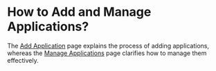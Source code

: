 # How to Add and Manage Applications?

<head>
  <link rel="canonical" href="https://docs.kuberocketci.io/faq/how-to/developer/how-to-add-manage-applications/" />
</head>

The [Add Application](/docs/user-guide/add-application) page explains the process of adding applications, whereas the [Manage Applications](/docs/user-guide/application) page clarifies how to manage them effectively.
